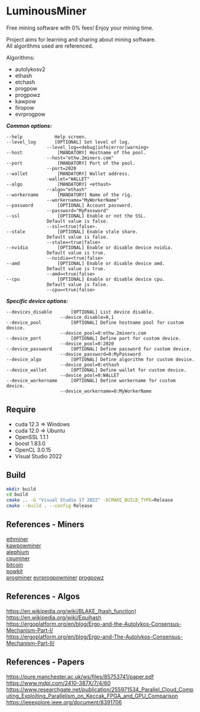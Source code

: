 # LuminousMiner

Free mining software with 0% fees! Enjoy your mining time.  
  
Project aims for learning and sharing about mining software.  
All algorithms used are referenced.  

Algorithms:
- autolykosv2
- ethash
- etchash
- progpow
- progpowz
- kawpow
- firopow
- evrprogpow

___Common options:___
```
--help            Help screen.
--level_log       [OPTIONAL] Set level of log.
               --level_log=<debug|info|error|warning>
--host             [MANDATORY] Hostname of the pool.
               --host="ethw.2miners.com"
--port             [MANDATORY] Port of the pool.
               --port=2020
--wallet           [MANDATORY] Wallet address.
               -wallet="WALLET"
--algo             [MANDATORY] <ethash>
               --algo="ethash"
--workername       [MANDATORY] Name of the rig.
               --workername="MyWorkerName"
--password         [OPTIONAL] Account password.
               --password="MyPassword"
--ssl              [OPTIONAL] Enable or not the SSL.
               Default value is false.
               --ssl=<true|false>.
--stale            [OPTIONAL] Enable stale share.
               Default value is false.
               --stale=<true|false>
--nvidia           [OPTIONAL] Enable or disable device nvidia.
               Default value is true.
               --nvidia=<true|false>
--amd              [OPTIONAL] Enable or disable device amd.
               Default value is true.
               --amd=<true|false>
--cpu              [OPTIONAL] Enable or disable device cpu.
               Default value is false.
               --cpu=<true|false>
```

___Specific device options:___
```
--devices_disable       [OPTIONAL] List device disable.
                    --device_disable=0,1
--device_pool           [OPTIONAL] Define hostname pool for custom device.
                    --device_pool=0:ethw.2miners.com
--device_port           [OPTIONAL] Define port for custom device.
                    --device_pool=0:2020
--device_password       [OPTIONAL] Define password for custom device.
                    --device_password=0:MyPassword
--device_algo           [OPTIONAL] Define algorithm for custom device.
                    --device_pool=0:ethash
--device_wallet         [OPTIONAL] Define wallet for custom device.
                    --device_pool=0:WALLET
--device_workername     [OPTIONAL] Define workername for custom device.
                    --device_workername=0:MyWorkerName
```

## Require
- cuda 12.3 => Windows
- cuda 12.0 => Ubuntu
- OpenSSL 1.1.1
- boost 1.83.0
- OpenCL 3.0.15
- Visual Studio 2022

## Build
```sh
mkdir build
cd build
cmake .. -G "Visual Studio 17 2022" -DCMAKE_BUILD_TYPE=Release
cmake --build . --config Release
```

## References - Miners
[ethminer](https://github.com/ethereum-mining/ethminer)  
[kawpowminer](https://github.com/RavenCommunity/kawpowminer)  
[alephium](https://github.com/alephium/gpu-miner)  
[cpuminer](https://github.com/pooler/cpuminer)  
[bitcoin](https://github.com/pakheili/sha-256-hash-algorithm-bitcoin-miner)  
[powkit](https://github.com/sencha-dev/powkit)  
[progminer](https://github.com/2miners/progminer)
[evrprogpowminer](https://github.com/EvrmoreOrg/evrprogpowminer)
[progpowz](https://github.com/hyle-team/progminer)  

## References - Algos
https://en.wikipedia.org/wiki/BLAKE_(hash_function)  
https://en.wikipedia.org/wiki/Equihash  
https://ergoplatform.org/en/blog/Ergo-and-the-Autolykos-Consensus-Mechanism-Part-I/  
https://ergoplatform.org/en/blog/Ergo-and-The-Autolykos-Consensus-Mechanism-Part-II/  

## References - Papers
https://pure.manchester.ac.uk/ws/files/85753741/paper.pdf  
https://www.mdpi.com/2410-387X/7/4/60  
https://www.researchgate.net/publication/255971534_Parallel_Cloud_Computing_Exploiting_Parallelism_on_Keccak_FPGA_and_GPU_Comparison  
https://ieeexplore.ieee.org/document/8391706  
